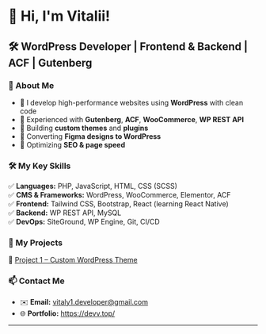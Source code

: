 # 👋 Hi, I'm Vitalii!  

## 🛠 WordPress Developer | Frontend & Backend | ACF | Gutenberg  

### 🚀 About Me  
- 🔹 I develop high-performance websites using **WordPress** with clean code  
- 🔹 Experienced with **Gutenberg**, **ACF**, **WooCommerce**, **WP REST API**  
- 🔹 Building **custom themes** and **plugins**  
- 🔹 Converting **Figma designs to WordPress**  
- 🔹 Optimizing **SEO & page speed**  

### 🛠 My Key Skills  
✅ **Languages:** PHP, JavaScript, HTML, CSS (SCSS)  
✅ **CMS & Frameworks:** WordPress, WooCommerce, Elementor, ACF  
✅ **Frontend:** Tailwind CSS, Bootstrap, React (learning React Native)  
✅ **Backend:** WP REST API, MySQL  
✅ **DevOps:** SiteGround, WP Engine, Git, CI/CD  

### 📌 My Projects  
🔹 [Project 1 – Custom WordPress Theme](https://github.com/)  
 

### 📫 Contact Me  
- ✉️ **Email:** vitaly1.developer@gmail.com 
- 🌐 **Portfolio:** https://devv.top/ 

---


